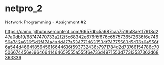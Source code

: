 netpro_2
========

Network Programming - Assignment #2

https://camo.githubusercontent.com/6657dba5a687caa7519bf8ae117918d247a0db19/68747470733a2f2f6c68342e676f6f676c6575736572636f6e74656e742e636f6d2f474a4a4d477a5347714633534f7477556345476a6e556f6a544d4664585645616644636f593732436b7971784d2d73766154786c70506674456e39646641464659555a555f6e736d4971553d77313537362d68363336

